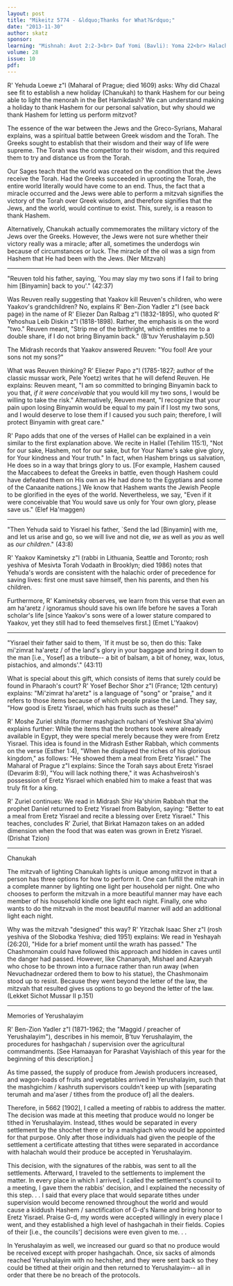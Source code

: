 ```yaml
---
layout: post
title: "Mikeitz 5774 - &ldquo;Thanks for What?&rdquo;"
date: "2013-11-30"
author: skatz
sponsor: 
learning: "Mishnah: Avot 2:2-3<br> Daf Yomi (Bavli): Yoma 22<br> Halachah: Mishnah Berurah 317:7-318:1"
volume: 28
issue: 10
pdf: 
---
```


 R' Yehuda Loewe z"l (Maharal of Prague; died 1609) asks: Why did Chazal see fit to establish a new holiday (Chanukah) to thank Hashem for our being able to light the menorah in the Bet Hamikdash? We can understand making a holiday to thank Hashem for our personal salvation, but why should we thank Hashem for letting us perform mitzvot?

 The essence of the war between the Jews and the Greco-Syrians, Maharal explains, was a spiritual battle between Greek wisdom and the Torah. The Greeks sought to establish that their wisdom and their way of life were supreme. The Torah was the competitor to their wisdom, and this required them to try and distance us from the Torah.

 Our Sages teach that the world was created on the condition that the Jews receive the Torah. Had the Greeks succeeded in uprooting the Torah, the entire world literally would have come to an end. Thus, the fact that a miracle occurred and the Jews were able to perform a mitzvah signifies the victory of the Torah over Greek wisdom, and therefore signifies that the Jews, and the world, would continue to exist. This, surely, is a reason to thank Hashem.

 Alternatively, Chanukah actually commemorates the military victory of the Jews over the Greeks. However, the Jews were not sure whether their victory really was a miracle; after all, sometimes the underdogs win because of circumstances or luck. The miracle of the oil was a sign from Hashem that He had been with the Jews. (Ner Mitzvah)

 ********

 "Reuven told his father, saying, `You may slay my two sons if I  fail to bring him \[Binyamin\] back to you'." (42:37)

 Was Reuven really suggesting that Yaakov kill Reuven's children, who were Yaakov's grandchildren? No, explains R' Ben-Zion Yadler z"l (see back page) in the name of R' Eliezer Dan Ralbag z"l (1832-1895), who quoted R' Yehoshua Leib Diskin z"l (1818-1898). Rather, the emphasis is on the word "two." Reuven meant, "Strip me of the birthright, which entitles me to a double share, if I do not bring Binyamin back." (B'tuv Yerushalayim p.50)

  The Midrash records that Yaakov answered Reuven: "You fool! Are your sons not my sons?"

 What was Reuven thinking? R' Eliezer Papo z"l (1785-1827; author of the classic mussar work, Pele Yoetz) writes that he will defend Reuven. He explains: Reuven meant, "I am so committed to bringing Binyamin back to you that, *if it were conceivable* that you would kill my two sons, I would be willing to take the risk." Alternatively, Reuven meant, "I recognize that your pain upon losing Binyamin would be equal to my pain if I lost my two sons, and I would deserve to lose them if I caused you such pain; therefore, I will protect Binyamin with great care."

 R' Papo adds that one of the verses of Hallel can be explained in a vein similar to the first explanation above. We recite in Hallel (Tehilim 115:1), "Not for our sake, Hashem, not for our sake, but for Your Name's sake give glory, for Your kindness and Your truth." In fact, when Hashem brings us salvation, He does so in a way that brings glory to us. \[For example, Hashem caused the Maccabees to defeat the Greeks in battle, even though Hashem could have defeated them on His own as He had done to the Egyptians and some of the Canaanite nations.\] We know that Hashem wants the Jewish People to be glorified in the eyes of the world. Nevertheless, we say, "Even if it were conceivable that You would save us only for Your own glory, please save us." (Elef Ha'maggen)

 ********

 "Then Yehuda said to Yisrael his father, `Send the lad \[Binyamin\]  with me, and let us arise and go, so we will live and not die,  *we* as well as *you* as well as *our children*." (43:8)

 R' Yaakov Kaminetsky z"l (rabbi in Lithuania, Seattle and Toronto; rosh yeshiva of Mesivta Torah Vodaath in Brooklyn; died 1986) notes that Yehuda's words are consistent with the halachic order of precedence for saving lives: first one must save himself, then his parents, and then his children.

 Furthermore, R' Kaminetsky observes, we learn from this verse that even an am ha'aretz / ignoramus should save his own life before he saves a Torah scholar's life \[since Yaakov's sons were of a lower stature compared to Yaakov, yet they still had to feed themselves first.\] (Emet L'Yaakov)

 ********

 "Yisrael their father said to them, `If it must be so, then do  this: Take mi'zimrat ha'aretz / of the land's glory in your  baggage and bring it down to the man \[i.e., Yosef\] as a tribute--  a bit of balsam, a bit of honey, wax, lotus, pistachios, and  almonds'." (43:11)

 What is special about this gift, which consists of items that surely could be found in Pharaoh's court? R' Yosef Bechor Shor z"l (France; 12th century) explains: "Mi'zimrat ha'aretz" is a language of "song" or "praise," and it refers to those items because of which people praise the Land. They say, "How good is Eretz Yisrael, which has fruits such as these!"

 R' Moshe Zuriel shlita (former mashgiach ruchani of Yeshivat Sha'alvim) explains further: While the items that the brothers took were already available in Egypt, they were special merely because they were from Eretz Yisrael. This idea is found in the Midrash Esther Rabbah, which comments on the verse (Esther 1:4), "When he displayed the riches of his glorious kingdom," as follows: "He showed them a meal from Eretz Yisrael." The Maharal of Prague z"l explains: Since the Torah says about Eretz Yisrael (Devarim 8:9), "You will lack nothing there," it was Achashveirosh's possession of Eretz Yisrael which enabled him to make a feast that was truly fit for a king.

 R' Zuriel continues: We read in Midrash Shir Ha'shirim Rabbah that the prophet Daniel returned to Eretz Yisrael from Babylon, saying: "Better to eat a meal from Eretz Yisrael and recite a blessing over Eretz Yisrael." This teaches, concludes R' Zuriel, that Birkat Hamazon takes on an added dimension when the food that was eaten was grown in Eretz Yisrael. (Drishat Tzion)

 ********

 Chanukah

 The mitzvah of lighting Chanukah lights is unique among mitzvot in that a person has three options for how to perform it. One can fulfill the mitzvah in a complete manner by lighting one light per household per night. One who chooses to perform the mitzvah in a more beautiful manner may have each member of his household kindle one light each night. Finally, one who wants to do the mitzvah in the most beautiful manner will add an additional light each night.

 Why was the mitzvah "designed" this way? R' Yitzchak Isaac Sher z"l (rosh yeshiva of the Slobodka Yeshiva; died 1951) explains: We read in Yeshayah (26:20), "Hide for a brief moment until the wrath has passed." The Chashmonaim could have followed this approach and hidden in caves until the danger had passed. However, like Chananyah, Mishael and Azaryah who chose to be thrown into a furnace rather than run away (when Nevuchadnezar ordered them to bow to his statue), the Chashmonaim stood up to resist. Because they went beyond the letter of the law, the mitzvah that resulted gives us options to go beyond the letter of the law. (Lekket Sichot Mussar II p.151)

 ********

 Memories of Yerushalayim

 R' Ben-Zion Yadler z"l (1871-1962; the "Maggid / preacher of  Yerushalayim"), describes in his memoir, B'tuv Yerushalayim, the  procedures for hashgachah / supervision over the agricultural  commandments. \[See Hamaayan for Parashat Vayishlach of this year  for the beginning of this description.\]

 As time passed, the supply of produce from Jewish producers increased, and wagon-loads of fruits and vegetables arrived in Yerushalayim, such that the mashgichim / kashruth supervisors couldn't keep up with \[separating terumah and ma'aser / tithes from the produce of\] all the dealers.

 Therefore, in 5662 \[1902\], I called a meeting of rabbis to address the matter. The decision was made at this meeting that produce would no longer be tithed in Yerushalayim. Instead, tithes would be separated in every settlement by the shochet there or by a mashgiach who would be appointed for that purpose. Only after those individuals had given the people of the settlement a certificate attesting that tithes were separated in accordance with halachah would their produce be accepted in Yerushalayim.

 This decision, with the signatures of the rabbis, was sent to all the settlements. Afterward, I traveled to the settlements to implement the matter. In every place in which I arrived, I called the settlement's council to a meeting, I gave them the rabbis' decision, and I explained the necessity of this step. . . I said that every place that would separate tithes under supervision would become renowned throughout the world and would cause a kiddush Hashem / sanctification of G-d's Name and bring honor to Eretz Yisrael. Praise G-d, my words were accepted willingly in every place I went, and they established a high level of hashgachah in their fields. Copies of their \[i.e., the councils'\] decisions were even given to me. . .

 In Yerushalayim as well, we increased our guard so that no produce would be received except with proper hashgachah. Once, six sacks of almonds reached Yerushalayim with no hechsher, and they were sent back so they could be tithed at their origin and then returned to Yerushalayim-- all in order that there be no breach of the protocols.

